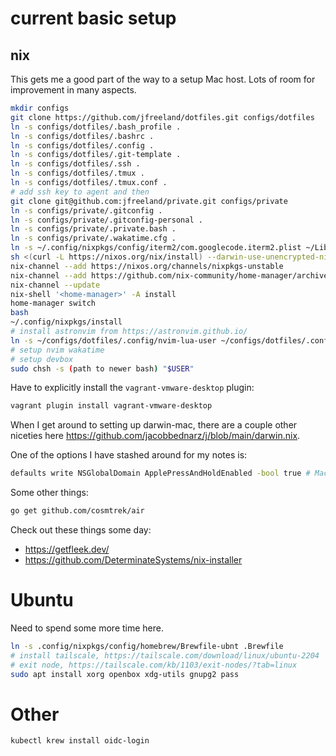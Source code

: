 # current basic setup

## nix

This gets me a good part of the way to a setup Mac host.  Lots of room for
improvement in many aspects.

```bash
mkdir configs
git clone https://github.com/jfreeland/dotfiles.git configs/dotfiles
ln -s configs/dotfiles/.bash_profile .
ln -s configs/dotfiles/.bashrc .
ln -s configs/dotfiles/.config .
ln -s configs/dotfiles/.git-template .
ln -s configs/dotfiles/.ssh .
ln -s configs/dotfiles/.tmux .
ln -s configs/dotfiles/.tmux.conf .
# add ssh key to agent and then
git clone git@github.com:jfreeland/private.git configs/private
ln -s configs/private/.gitconfig .
ln -s configs/private/.gitconfig-personal .
ln -s configs/private/.private.bash .
ln -s configs/private/.wakatime.cfg .
ln -s ~/.config/nixpkgs/config/iterm2/com.googlecode.iterm2.plist ~/Library/Preferences/com.googlecode.iterm2.plist
sh <(curl -L https://nixos.org/nix/install) --darwin-use-unencrypted-nix-store-volume --daemon
nix-channel --add https://nixos.org/channels/nixpkgs-unstable
nix-channel --add https://github.com/nix-community/home-manager/archive/master.tar.gz home-manager
nix-channel --update
nix-shell '<home-manager>' -A install
home-manager switch
bash
~/.config/nixpkgs/install
# install astronvim from https://astronvim.github.io/
ln -s ~/configs/dotfiles/.config/nvim-lua-user ~/configs/dotfiles/.config/nvim/lua/user
# setup nvim wakatime
# setup devbox
sudo chsh -s (path to newer bash) "$USER"
```

Have to explicitly install the `vagrant-vmware-desktop` plugin:
```bash
vagrant plugin install vagrant-vmware-desktop
```

When I get around to setting up darwin-mac, there are a couple other niceties
here https://github.com/jacobbednarz/j/blob/main/darwin.nix.

One of the options I have stashed around for my notes is:
```bash
defaults write NSGlobalDomain ApplePressAndHoldEnabled -bool true # Mac press and hold for accents
```

Some other things:
```bash
go get github.com/cosmtrek/air
```

Check out these things some day:
* https://getfleek.dev/
* https://github.com/DeterminateSystems/nix-installer

# Ubuntu

Need to spend some more time here.

```bash
ln -s .config/nixpkgs/config/homebrew/Brewfile-ubnt .Brewfile
# install tailscale, https://tailscale.com/download/linux/ubuntu-2204
# exit node, https://tailscale.com/kb/1103/exit-nodes/?tab=linux
sudo apt install xorg openbox xdg-utils gnupg2 pass
```

# Other

```bash
kubectl krew install oidc-login
```
